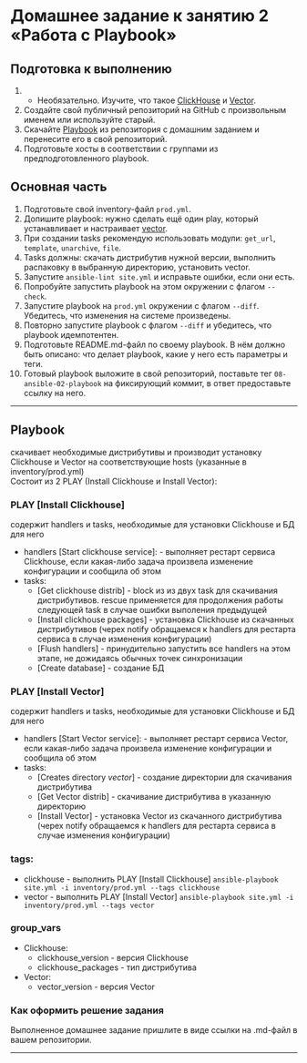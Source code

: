 # Домашнее задание к занятию 2 «Работа с Playbook»

## Подготовка к выполнению

1. * Необязательно. Изучите, что такое [ClickHouse](https://www.youtube.com/watch?v=fjTNS2zkeBs) и [Vector](https://www.youtube.com/watch?v=CgEhyffisLY).
2. Создайте свой публичный репозиторий на GitHub с произвольным именем или используйте старый.
3. Скачайте [Playbook](./playbook/) из репозитория с домашним заданием и перенесите его в свой репозиторий.
4. Подготовьте хосты в соответствии с группами из предподготовленного playbook.

## Основная часть

1. Подготовьте свой inventory-файл `prod.yml`.
2. Допишите playbook: нужно сделать ещё один play, который устанавливает и настраивает [vector](https://vector.dev).
3. При создании tasks рекомендую использовать модули: `get_url`, `template`, `unarchive`, `file`.
4. Tasks должны: скачать дистрибутив нужной версии, выполнить распаковку в выбранную директорию, установить vector.
5. Запустите `ansible-lint site.yml` и исправьте ошибки, если они есть.
6. Попробуйте запустить playbook на этом окружении с флагом `--check`.
7. Запустите playbook на `prod.yml` окружении с флагом `--diff`. Убедитесь, что изменения на системе произведены.
8. Повторно запустите playbook с флагом `--diff` и убедитесь, что playbook идемпотентен.
9. Подготовьте README.md-файл по своему playbook. В нём должно быть описано: что делает playbook, какие у него есть параметры и теги.
10. Готовый playbook выложите в свой репозиторий, поставьте тег `08-ansible-02-playbook` на фиксирующий коммит, в ответ предоставьте ссылку на него.
---
## Playbook 
скачивает необходимые дистрибутивы и производит установку Clickhouse и Vector на соответствующие hosts (указанные в inventory/prod.yml)  
 Состоит из 2 PLAY (Install Clickhouse и Install Vector):
### PLAY [Install Clickhouse] 
содержит handlers и tasks, необходимые для установки Clickhouse и БД для него
- handlers [Start clickhouse service]: - выполняет рестарт сервиса Clickhouse, если какая-либо задача произвела изменение конфигурации и сообщила об этом
- tasks:
  - [Get clickhouse distrib] - block из из двух task для скачивания дистрибутивов. rescue применяется для продолжения работы следующей task в случае ошибки выполения предыдущей
  - [Install clickhouse packages] - установка Clickhouse из скачанных дистрибутивов (черех notify обращаемся к handlers для рестарта сервиса в случае изменения конфигурации)
  - [Flush handlers] - принудительно запустить все handlers на этом этапе, не дожидаясь обычных точек синхронизации
  - [Create database] - создание БД 
### PLAY [Install Vector]
содержит handlers и tasks, необходимые для установки Clickhouse и БД для него
- handlers [Start Vector service]: - выполняет рестарт сервиса Vector, если какая-либо задача произвела изменение конфигурации и сообщила об этом
- tasks:
  - [Creates directory *vector*] - создание директории для скачивания дистрибутива
  - [Get Vector distrib] - скачивание дистрибутива в указанную директорию
  - [Install Vector] - установка Vector из скачанного дистрибутива (черех notify обращаемся к handlers для рестарта сервиса в случае изменения конфигурации)
### tags:
- clickhouse - выполнить PLAY [Install Clickhouse]
```ansible-playbook site.yml -i inventory/prod.yml --tags clickhouse```
- vector - выполнить PLAY [Install Vector]
```ansible-playbook site.yml -i inventory/prod.yml --tags vector```
### group_vars
- Clickhouse: 
  - clickhouse_version - версия Clickhouse
  - clickhouse_packages - тип дистрибутива
- Vector:
  - vector_version - версия Vector
### Как оформить решение задания

Выполненное домашнее задание пришлите в виде ссылки на .md-файл в вашем репозитории.

---
